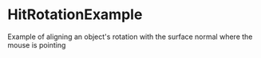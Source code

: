 # HitRotationExample
Example of aligning an object's rotation with the surface normal where the mouse is pointing
